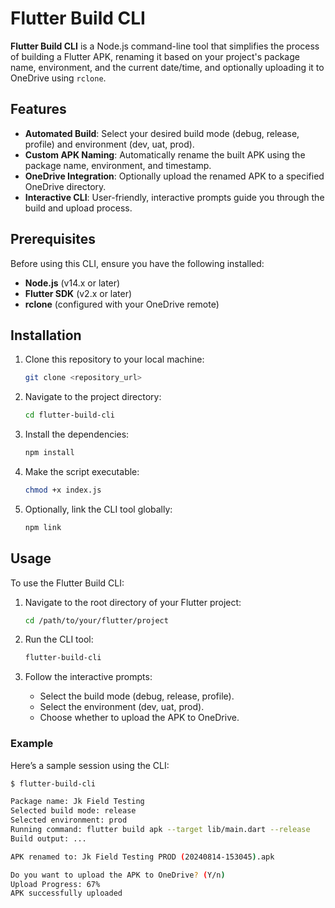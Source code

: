 # Flutter Build CLI

**Flutter Build CLI** is a Node.js command-line tool that simplifies the process of building a Flutter APK, renaming it based on your project's package name, environment, and the current date/time, and optionally uploading it to OneDrive using `rclone`.

## Features

- **Automated Build**: Select your desired build mode (debug, release, profile) and environment (dev, uat, prod).
- **Custom APK Naming**: Automatically rename the built APK using the package name, environment, and timestamp.
- **OneDrive Integration**: Optionally upload the renamed APK to a specified OneDrive directory.
- **Interactive CLI**: User-friendly, interactive prompts guide you through the build and upload process.

## Prerequisites

Before using this CLI, ensure you have the following installed:

- **Node.js** (v14.x or later)
- **Flutter SDK** (v2.x or later)
- **rclone** (configured with your OneDrive remote)

## Installation

1. Clone this repository to your local machine:
    ```bash
    git clone <repository_url>
    ```
2. Navigate to the project directory:
    ```bash
    cd flutter-build-cli
    ```
3. Install the dependencies:
    ```bash
    npm install
    ```
4. Make the script executable:
    ```bash
    chmod +x index.js
    ```
5. Optionally, link the CLI tool globally:
    ```bash
    npm link
    ```

## Usage

To use the Flutter Build CLI:

1. Navigate to the root directory of your Flutter project:
    ```bash
    cd /path/to/your/flutter/project
    ```

2. Run the CLI tool:
    ```bash
    flutter-build-cli
    ```

3. Follow the interactive prompts:
    - Select the build mode (debug, release, profile).
    - Select the environment (dev, uat, prod).
    - Choose whether to upload the APK to OneDrive.

### Example

Here’s a sample session using the CLI:

```bash
$ flutter-build-cli

Package name: Jk Field Testing
Selected build mode: release
Selected environment: prod
Running command: flutter build apk --target lib/main.dart --release
Build output: ...

APK renamed to: Jk Field Testing PROD (20240814-153045).apk

Do you want to upload the APK to OneDrive? (Y/n)
Upload Progress: 67%
APK successfully uploaded
